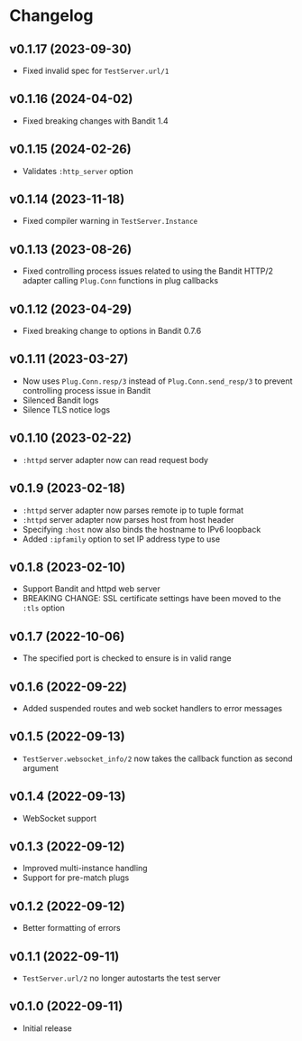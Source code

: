 # Changelog

## v0.1.17 (2023-09-30)

- Fixed invalid spec for `TestServer.url/1`

## v0.1.16 (2024-04-02)

- Fixed breaking changes with Bandit 1.4

## v0.1.15 (2024-02-26)

- Validates `:http_server` option

## v0.1.14 (2023-11-18)

- Fixed compiler warning in `TestServer.Instance`


## v0.1.13 (2023-08-26)

- Fixed controlling process issues related to using the Bandit HTTP/2 adapter calling `Plug.Conn` functions in plug callbacks

## v0.1.12 (2023-04-29)

- Fixed breaking change to options in Bandit 0.7.6

## v0.1.11 (2023-03-27)

- Now uses `Plug.Conn.resp/3` instead of `Plug.Conn.send_resp/3` to prevent controlling process issue in Bandit
- Silenced Bandit logs
- Silence TLS notice logs

## v0.1.10 (2023-02-22)

- `:httpd` server adapter now can read request body

## v0.1.9 (2023-02-18)

- `:httpd` server adapter now parses remote ip to tuple format
- `:httpd` server adapter now parses host from host header
- Specifying `:host` now also binds the hostname to IPv6 loopback
- Added `:ipfamily` option to set IP address type to use

## v0.1.8 (2023-02-10)

- Support Bandit and httpd web server
- BREAKING CHANGE: SSL certificate settings have been moved to the `:tls` option

## v0.1.7 (2022-10-06)

- The specified port is checked to ensure is in valid range

## v0.1.6 (2022-09-22)

- Added suspended routes and web socket handlers to error messages

## v0.1.5 (2022-09-13)

- `TestServer.websocket_info/2` now takes the callback function as second argument

## v0.1.4 (2022-09-13)

- WebSocket support

## v0.1.3 (2022-09-12)

- Improved multi-instance handling
- Support for pre-match plugs

## v0.1.2 (2022-09-12)

- Better formatting of errors

## v0.1.1 (2022-09-11)

- `TestServer.url/2` no longer autostarts the test server

## v0.1.0 (2022-09-11)

- Initial release
